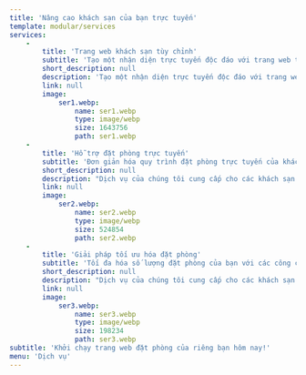```yaml
---
title: 'Nâng cao khách sạn của bạn trực tuyến'
template: modular/services
services:
    -
        title: 'Trang web khách sạn tùy chỉnh'
        subtitle: 'Tạo một nhận diện trực tuyến độc đáo với trang web tùy chỉnh.'
        short_description: null
        description: 'Tạo một nhận diện trực tuyến độc đáo với trang web tùy chỉnh.'
        link: null
        image:
            ser1.webp:
                name: ser1.webp
                type: image/webp
                size: 1643756
                path: ser1.webp
    -
        title: 'Hỗ trợ đặt phòng trực tuyến'
        subtitle: 'Đơn giản hóa quy trình đặt phòng trực tuyến của khách sạn bạn một cách dễ dàng.'
        short_description: null
        description: "Dịch vụ của chúng tôi cung cấp cho các khách sạn cơ hội xây dựng trang web riêng của họ bằng cách sử dụng tên miền độc đáo.\n\nĐảm bảo một nét cá nhân hóa phản ánh đặc trưng riêng của họ.\nThu hút nhiều đặt phòng trực tiếp hơn và xây dựng mối quan hệ khách hàng mạnh mẽ hơn.\nNổi bật trong ngành khách sạn cạnh tranh với một trang web hoàn toàn phù hợp với thương hiệu của bạn.\nGiải pháp này không chỉ nâng cao nhận diện thương hiệu mà còn tạo điều kiện cho cách đặt phòng trực tiếp, loại bỏ sự phụ thuộc vào các nền tảng bên thứ ba.\n\nVới thiết kế trực quan và chức năng tối ưu, thu hút nhiều khách hơn và tăng tỷ lệ lấp đầy. Đầu tư vào tương lai của khách sạn của bạn bằng cách thiết lập một sự hiện diện trực tuyến mạnh mẽ, phù hợp với đối tượng mục tiêu của bạn."
        link: null
        image:
            ser2.webp:
                name: ser2.webp
                type: image/webp
                size: 524854
                path: ser2.webp
    -
        title: 'Giải pháp tối ưu hóa đặt phòng'
        subtitle: 'Tối đa hóa số lượng đặt phòng của bạn với các công cụ tối ưu hóa của chúng tôi.'
        short_description: null
        description: "Dịch vụ của chúng tôi cung cấp cho các khách sạn cơ hội xây dựng trang web riêng của họ bằng cách sử dụng tên miền độc đáo.\n\nĐảm bảo một nét cá nhân hóa phản ánh đặc trưng riêng của họ.\nThu hút nhiều đặt phòng trực tiếp hơn và xây dựng mối quan hệ khách hàng mạnh mẽ hơn.\nNổi bật trong ngành khách sạn cạnh tranh với một trang web hoàn toàn phù hợp với thương hiệu của bạn.\nGiải pháp này không chỉ nâng cao nhận diện thương hiệu mà còn tạo điều kiện cho cách đặt phòng trực tiếp, loại bỏ sự phụ thuộc vào các nền tảng bên thứ ba.\n\nVới thiết kế trực quan và chức năng tối ưu, thu hút nhiều khách hơn và tăng tỷ lệ lấp đầy. Đầu tư vào tương lai của khách sạn của bạn bằng cách thiết lập một sự hiện diện trực tuyến mạnh mẽ, phù hợp với đối tượng mục tiêu của bạn."
        link: null
        image:
            ser3.webp:
                name: ser3.webp
                type: image/webp
                size: 198234
                path: ser3.webp
subtitle: 'Khởi chạy trang web đặt phòng của riêng bạn hôm nay!'
menu: 'Dịch vụ'
---
```


